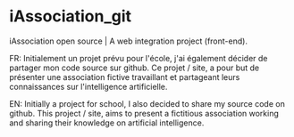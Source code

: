 # iAssociation_git
iAssociation open source | A web integration project (front-end).

FR: Initialement un projet prévu pour l'école, j'ai également décider de partager mon code source sur github.
Ce projet / site, a pour but de présenter une association fictive travaillant et partageant leurs connaissances sur l'intelligence artificielle.

EN: Initially a project for school, I also decided to share my source code on github.
This project / site, aims to present a fictitious association working and sharing their knowledge on artificial intelligence.